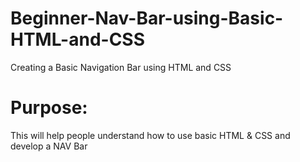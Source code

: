 # Beginner-Nav-Bar-using-Basic-HTML-and-CSS
Creating a Basic Navigation Bar using HTML and CSS
# Purpose:
This will help people understand how to use basic HTML & CSS and develop a NAV Bar
